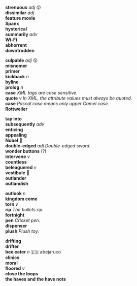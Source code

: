 __strenuous__ _adj_ :astonished:  
__dissimilar__ _adj_  
__feature movie__  
__Spanx__  
__hysterical__  
__summarily__ _adv_  
__Wi-Fi__  
__abhorrent__  
__downtrodden__  

__culpable__ _adj_ :astonished:  
__misnomer__  
__primer__  
__kickback__ _n_  
__byline__  
__prolog__ _n_  
__case__ _XML tags are case sensitive._  
__quote__ _v_ _In XML, the attribute values must always be quoted._  
__case__ _Pascal case means only upper Camel case._  
__Rottweiler__  

__tap into__  
__subsequently__ _adv_  
__enticing__  
__appealing__  
__Nobel__ :mega:  
__double-edged__ _adj_ _Double-edged sword._  
__wonder buttons__ (?)  
__intervene__ _v_  
__countless__  
__beleaguered__ _v_  
__vestibule__ :mega:  
__outlander__  
__outlandish__  

__outlook__ _n_  
__kingdom come__  
__torn__ _v_  
__rip__ _The bullets rip._  
__fortnight__  
__pen__ _Cricket pen._  
__dispenser__  
__plush__ _Plush toy._  

__drifting__  
__drifter__  
__bee eater__ _n_ :es: abejaruco  
__clinics__  
__moral__  
__floored__ _v_  
__close the loops__  
__the haves and the have nots__  
